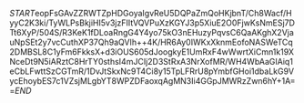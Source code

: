 $START$eopFsGAvZZRWTZpHDGoyaIgvReU5DQPaZmQoHKjbnT/Ch8Wacf/HyyC2K3ki/TyWLPsBkjiHI5v3jzFIItVQVPuXzKGYJ3p5XiuE2O0FjwKsNmESj7DTt6XyP/504S/R3KeK1fDLoaRngG4Y4yo75kO3nEHuzyPqvsC6QaAKghX2VjauNpSEt2y7vcCuthXP37Qh9aQVIh++4K/HR6Ay0IWKxXknmEofoNASWeTCq2DMBSL8C1yFm6FkksX+d3iOUS605dJoogkyE1UmRxF4wWwrtXiCmn1k19XNceDt9N5iARztC8HrTY0sthsI4mJCIj2D3StRxA3NrXofMR/WH4WbAaGIAiq1eCbLFwttSzCGTmR/1DvJtSkxNc9T4Ci8y15TpLFRrU8pYmbfGHoi1dbaLkG9VycEhoybES7c1VZsjMLgbYT8WPZDFaoxqAgMN3Ii4GGpJMWRzZwn6hY+1A==$END$
